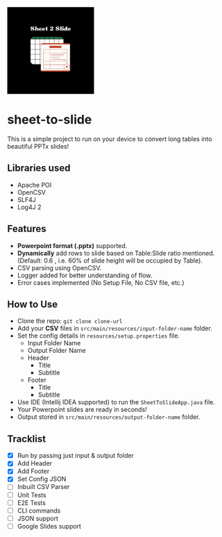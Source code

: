 <img src="Logo.webp" width="200" height="200" alt="logo"/>

# sheet-to-slide

This is a simple project to run on your device to convert long tables into beautiful PPTx slides!

## Libraries used
- Apache POI
- OpenCSV
- SLF4J
- Log4J 2

## Features
- **Powerpoint format (.pptx)** supported.
- **Dynamically** add rows to slide based on Table:Slide ratio mentioned. (Default: 0.6 , i.e. 60% of slide height will be occupied by Table).
- CSV parsing using OpenCSV.
- Logger added for better understanding of flow.
- Error cases implemented (No Setup File, No CSV file, etc.)

## How to Use
- Clone the repo: `git clone clone-url`
- Add your **CSV** files in `src/main/resources/input-folder-name` folder.
- Set the config details in `resources/setup.properties` file.
  - Input Folder Name
  - Output Folder Name
  - Header 
    - Title 
    - Subtitle
  - Footer 
    - Title
    - Subtitle
- Use IDE (Intellij IDEA supported) to run the `SheetToSlideApp.java` file.
- Your Powerpoint slides are ready in seconds!
- Output stored in `src/main/resources/output-folder-name` folder.

## Tracklist
- [x] Run by passing just input & output folder
- [x] Add Header
- [x] Add Footer
- [x] Set Config JSON
- [ ] Inbuilt CSV Parser
- [ ] Unit Tests
- [ ] E2E Tests
- [ ] CLI commands 
- [ ] JSON support
- [ ] Google Slides support
